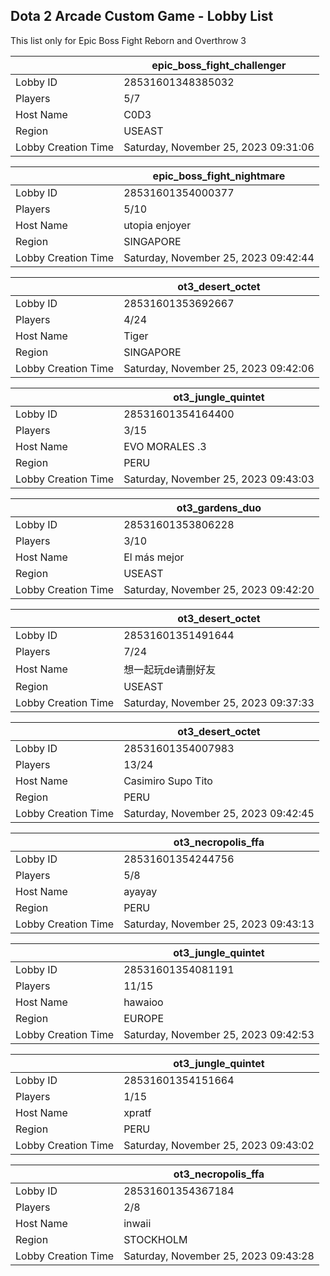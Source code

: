 ## Dota 2 Arcade Custom Game - Lobby List

This list only for Epic Boss Fight Reborn and Overthrow 3

|  | epic_boss_fight_challenger |
| ------ | ------ |
| Lobby ID | 28531601348385032 |
| Players | 5/7 |
| Host Name | C0D3 |
| Region | USEAST |
| Lobby Creation Time | Saturday, November 25, 2023 09:31:06 |


|  | epic_boss_fight_nightmare |
| ------ | ------ |
| Lobby ID | 28531601354000377 |
| Players | 5/10 |
| Host Name | utopia enjoyer |
| Region | SINGAPORE |
| Lobby Creation Time | Saturday, November 25, 2023 09:42:44 |


|  | ot3_desert_octet |
| ------ | ------ |
| Lobby ID | 28531601353692667 |
| Players | 4/24 |
| Host Name | Tiger |
| Region | SINGAPORE |
| Lobby Creation Time | Saturday, November 25, 2023 09:42:06 |


|  | ot3_jungle_quintet |
| ------ | ------ |
| Lobby ID | 28531601354164400 |
| Players | 3/15 |
| Host Name | EVO MORALES .3 |
| Region | PERU |
| Lobby Creation Time | Saturday, November 25, 2023 09:43:03 |


|  | ot3_gardens_duo |
| ------ | ------ |
| Lobby ID | 28531601353806228 |
| Players | 3/10 |
| Host Name | El más mejor |
| Region | USEAST |
| Lobby Creation Time | Saturday, November 25, 2023 09:42:20 |


|  | ot3_desert_octet |
| ------ | ------ |
| Lobby ID | 28531601351491644 |
| Players | 7/24 |
| Host Name | 想一起玩de请删好友 |
| Region | USEAST |
| Lobby Creation Time | Saturday, November 25, 2023 09:37:33 |


|  | ot3_desert_octet |
| ------ | ------ |
| Lobby ID | 28531601354007983 |
| Players | 13/24 |
| Host Name | Casimiro Supo Tito |
| Region | PERU |
| Lobby Creation Time | Saturday, November 25, 2023 09:42:45 |


|  | ot3_necropolis_ffa |
| ------ | ------ |
| Lobby ID | 28531601354244756 |
| Players | 5/8 |
| Host Name | ayayay |
| Region | PERU |
| Lobby Creation Time | Saturday, November 25, 2023 09:43:13 |


|  | ot3_jungle_quintet |
| ------ | ------ |
| Lobby ID | 28531601354081191 |
| Players | 11/15 |
| Host Name | hawaioo |
| Region | EUROPE |
| Lobby Creation Time | Saturday, November 25, 2023 09:42:53 |


|  | ot3_jungle_quintet |
| ------ | ------ |
| Lobby ID | 28531601354151664 |
| Players | 1/15 |
| Host Name | xpratf |
| Region | PERU |
| Lobby Creation Time | Saturday, November 25, 2023 09:43:02 |


|  | ot3_necropolis_ffa |
| ------ | ------ |
| Lobby ID | 28531601354367184 |
| Players | 2/8 |
| Host Name | inwaii |
| Region | STOCKHOLM |
| Lobby Creation Time | Saturday, November 25, 2023 09:43:28 |


